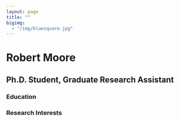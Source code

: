 ```yaml
---
layout: page
title: ""
bigimg: 
  - "/img/bluesquare.jpg"
---
```


# Robert Moore
## Ph.D. Student, Graduate Research Assistant

### Education


### Research Interests
